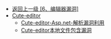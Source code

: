 - [返回上一级 [6、编辑器漏洞]](/6、编辑器漏洞)
- [Cute-editor](/6、编辑器漏洞/Cute-editor/)
  - [Cute-editor-Asp.net-解析漏洞利用](/6、编辑器漏洞/Cute-editor/Cute-editor-Asp.net-解析漏洞利用.md)
  - [Cute-editor本地文件包含漏洞](/6、编辑器漏洞/Cute-editor/Cute-editor本地文件包含漏洞.md)
